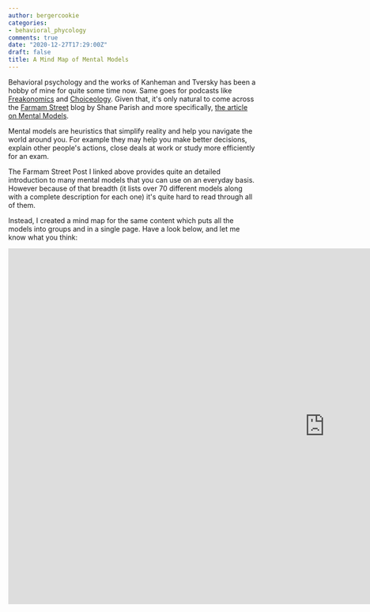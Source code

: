 ```yaml
---
author: bergercookie
categories:
- behavioral_phycology
comments: true
date: "2020-12-27T17:29:00Z"
draft: false
title: A Mind Map of Mental Models
---
```


Behavioral psychology and the works of Kanheman and Tversky has been a hobby
of mine for quite some time now. Same goes for podcasts like
[Freakonomics](https://freakonomics.com/) and
[Choiceology](https://www.schwab.com/resource-center/insights/podcast). Given
that, it's only natural to come across the [Farmam Street](https://fs.blog/)
blog by Shane Parish and more specifically, [the article on Mental
Models](https://fs.blog/mental-models/).

Mental models are heuristics that simplify reality and help you navigate the
world around you. For example they may help you make better decisions, explain
other people's actions, close deals at work or study more efficiently for an
exam.

The Farmam Street Post I linked above provides quite an detailed introduction
to many mental models that you can use on an everyday basis. However because of
that breadth (it lists over 70 different models along with a complete
description for each one) it's quite hard to read through all of them.

Instead, I created a mind map for the same content which puts all the models
into groups and in a single page. Have a look below, and let me know what you
think:

<iframe width='1280' height='720'
        src='https://embed.coggle.it/diagram/X-g-vCrTPmLCD_K7/935cb8fe7e0d3f4288c234663aeed31277eb3c390388704e6f942c0e00c2af5d' frameborder='0' allowfullscreen>
</iframe>
